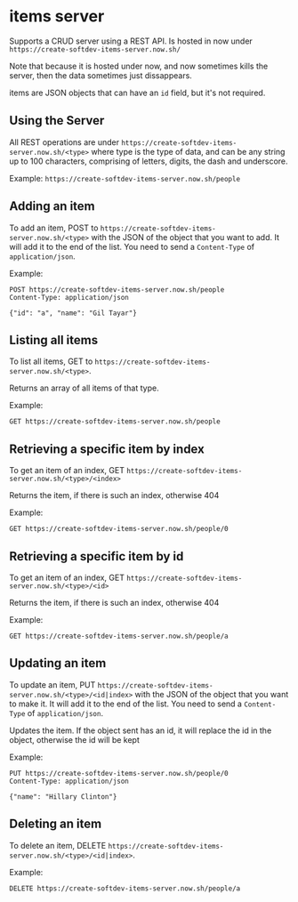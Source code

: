 # items server

Supports a CRUD server using a REST API. Is hosted in now under `https://create-softdev-items-server.now.sh/`

Note that because it is hosted under now, and now sometimes kills the server, then the data sometimes just dissappears.

items are JSON objects that can have an `id` field, but it's not required.

## Using the Server

All REST operations are under `https://create-softdev-items-server.now.sh/<type>` where type is the type
of data, and can be any string up to 100 characters, comprising of letters, digits, the dash and underscore.

Example: `https://create-softdev-items-server.now.sh/people`

## Adding an item

To add an item, POST to `https://create-softdev-items-server.now.sh/<type>` with the JSON of the object that you want to add. It will add it to the end of the list. You need to send a `Content-Type` of `application/json`.

Example:

```http
POST https://create-softdev-items-server.now.sh/people
Content-Type: application/json

{"id": "a", "name": "Gil Tayar"}
```

## Listing all items

To list all items, GET to `https://create-softdev-items-server.now.sh/<type>`.

Returns an array of all items of that type.

Example:

```http
GET https://create-softdev-items-server.now.sh/people
```

## Retrieving a specific item by index

To get an item of an index, GET `https://create-softdev-items-server.now.sh/<type>/<index>`

Returns the item, if there is such an index, otherwise 404

Example:

```http
GET https://create-softdev-items-server.now.sh/people/0
```

## Retrieving a specific item by id

To get an item of an index, GET `https://create-softdev-items-server.now.sh/<type>/<id>`

Returns the item, if there is such an index, otherwise 404

Example:

```http
GET https://create-softdev-items-server.now.sh/people/a
```

## Updating an item

To update an item, PUT `https://create-softdev-items-server.now.sh/<type>/<id|index>` with the JSON of the object that you want to make it. It will add it to the end of the list. You need to send a `Content-Type` of `application/json`.

Updates the item. If the object sent has an id, it will replace the id in the object, otherwise the id will be kept

Example:

```http
PUT https://create-softdev-items-server.now.sh/people/0
Content-Type: application/json

{"name": "Hillary Clinton"}
```

## Deleting an item

To delete an item, DELETE `https://create-softdev-items-server.now.sh/<type>/<id|index>`.

Example:

```http
DELETE https://create-softdev-items-server.now.sh/people/a
```
